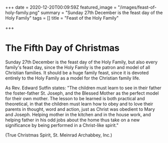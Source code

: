 +++
date = 2020-12-20T00:09:59Z
featured_image = "/images/feast-of-holy-family.png"
summary = "Sunday 27th December is the feast day of the Holy Family"
tags = []
title = "Feast of the Holy Family"

+++
# The Fifth Day of Christmas

Sunday 27th December is the feast day of the Holy Family, but also every family's feast day, since the Holy Family is the patron and model of all Christian families. It should be a huge family feast, since it is devoted entirely to the Holy Family as a model for the Christian family life. 

As Rev. Edward Sutfin states: "The children must learn to see in their father the foster-father St. Joseph, and the Blessed Mother as the perfect model for their own mother. The lesson to be learned is both practical and theoretical, in that the children must learn how to obey and to love their parents in thought, word and action, just as Christ was obedient to Mary and Joseph. Helping mother in the kitchen and in the house work, and helping father in his odd jobs about the home thus take on a new significance by being performed in a Christ-like spirit." 

(True Christmas Spirit, St. Meinrad Archabbey, Inc.)